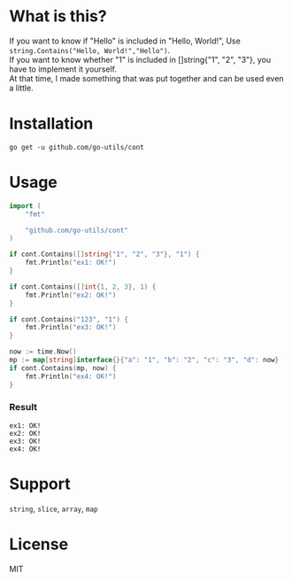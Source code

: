 # What is this?
If you want to know if "Hello" is included in "Hello, World!", Use `string.Contains("Hello, World!","Hello")`.  
If you want to know whether "1" is included in []string{"1", "2", "3"}, you have to implement it yourself.  
At that time, I made something that was put together and can be used even a little.

# Installation
```commandline
go get -u github.com/go-utils/cont
```

# Usage
```go
import (
    "fmt"

    "github.com/go-utils/cont"
)

if cont.Contains([]string{"1", "2", "3"}, "1") {
	fmt.Println("ex1: OK!")
}

if cont.Contains([]int{1, 2, 3}, 1) {
	fmt.Println("ex2: OK!")
}

if cont.Contains("123", "1") {
	fmt.Println("ex3: OK!")
}

now := time.Now()
mp := map[string]interface{}{"a": "1", "b": "2", "c": "3", "d": now}
if cont.Contains(mp, now) {
	fmt.Println("ex4: OK!")
}
```

### Result
```
ex1: OK!
ex2: OK!
ex3: OK!
ex4: OK!
```

# Support
`string`, `slice`, `array`, `map`

# License
MIT